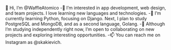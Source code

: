 👋 Hi, I’m @WaffleAtomico
-👀 I’m interested in app development, web design, and team projects. I love learning new languages and technologies.
-🌱 I’m currently learning Python, focusing on Django. Next, I plan to study PostgreSQL and MongoDB, and as a second language, Golang.
-💞️ Although I’m studying independently right now, I’m open to collaborating on new projects and exploring interesting opportunities.
-📫 You can reach me on Instagram as @skakievich.

<!---
WaffleAtomico/WaffleAtomico is a ✨ special ✨ repository because its `README.md` (this file) appears on your GitHub profile.
You can click the Preview link to take a look at your changes.
--->
